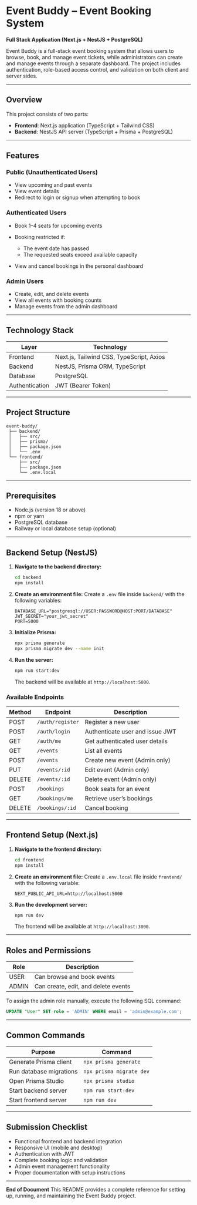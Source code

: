 # Event Buddy – Event Booking System

**Full Stack Application (Next.js + NestJS + PostgreSQL)**

Event Buddy is a full-stack event booking system that allows users to browse, book, and manage event tickets, while administrators can create and manage events through a separate dashboard. The project includes authentication, role-based access control, and validation on both client and server sides.

---

## Overview

This project consists of two parts:

- **Frontend**: Next.js application (TypeScript + Tailwind CSS)
- **Backend**: NestJS API server (TypeScript + Prisma + PostgreSQL)

---

## Features

### Public (Unauthenticated Users)

- View upcoming and past events
- View event details
- Redirect to login or signup when attempting to book

### Authenticated Users

- Book 1–4 seats for upcoming events
- Booking restricted if:

  - The event date has passed
  - The requested seats exceed available capacity

- View and cancel bookings in the personal dashboard

### Admin Users

- Create, edit, and delete events
- View all events with booking counts
- Manage events from the admin dashboard

---

## Technology Stack

| Layer          | Technology                               |
| -------------- | ---------------------------------------- |
| Frontend       | Next.js, Tailwind CSS, TypeScript, Axios |
| Backend        | NestJS, Prisma ORM, TypeScript           |
| Database       | PostgreSQL                               |
| Authentication | JWT (Bearer Token)                       |

---

## Project Structure

```
event-buddy/
 ├── backend/
 │   ├── src/
 │   ├── prisma/
 │   ├── package.json
 │   └── .env
 └── frontend/
     ├── src/
     ├── package.json
     └── .env.local
```

---

## Prerequisites

- Node.js (version 18 or above)
- npm or yarn
- PostgreSQL database
- Railway or local database setup (optional)

---

## Backend Setup (NestJS)

1. **Navigate to the backend directory:**

   ```bash
   cd backend
   npm install
   ```

2. **Create an environment file:**
   Create a `.env` file inside `backend/` with the following variables:

   ```env
   DATABASE_URL="postgresql://USER:PASSWORD@HOST:PORT/DATABASE"
   JWT_SECRET="your_jwt_secret"
   PORT=5000
   ```

3. **Initialize Prisma:**

   ```bash
   npx prisma generate
   npx prisma migrate dev --name init
   ```

4. **Run the server:**

   ```bash
   npm run start:dev
   ```

   The backend will be available at `http://localhost:5000`.

### Available Endpoints

| Method | Endpoint         | Description                     |
| ------ | ---------------- | ------------------------------- |
| POST   | `/auth/register` | Register a new user             |
| POST   | `/auth/login`    | Authenticate user and issue JWT |
| GET    | `/auth/me`       | Get authenticated user details  |
| GET    | `/events`        | List all events                 |
| POST   | `/events`        | Create new event (Admin only)   |
| PUT    | `/events/:id`    | Edit event (Admin only)         |
| DELETE | `/events/:id`    | Delete event (Admin only)       |
| POST   | `/bookings`      | Book seats for an event         |
| GET    | `/bookings/me`   | Retrieve user’s bookings        |
| DELETE | `/bookings/:id`  | Cancel booking                  |

---

## Frontend Setup (Next.js)

1. **Navigate to the frontend directory:**

   ```bash
   cd frontend
   npm install
   ```

2. **Create an environment file:**
   Create a `.env.local` file inside `frontend/` with the following variable:

   ```env
   NEXT_PUBLIC_API_URL=http://localhost:5000
   ```

3. **Run the development server:**

   ```bash
   npm run dev
   ```

   The frontend will be available at `http://localhost:3000`.

---

## Roles and Permissions

| Role  | Description                         |
| ----- | ----------------------------------- |
| USER  | Can browse and book events          |
| ADMIN | Can create, edit, and delete events |

To assign the admin role manually, execute the following SQL command:

```sql
UPDATE "User" SET role = 'ADMIN' WHERE email = 'admin@example.com';
```

---

## Common Commands

| Purpose                 | Command                  |
| ----------------------- | ------------------------ |
| Generate Prisma client  | `npx prisma generate`    |
| Run database migrations | `npx prisma migrate dev` |
| Open Prisma Studio      | `npx prisma studio`      |
| Start backend server    | `npm run start:dev`      |
| Start frontend server   | `npm run dev`            |

---

## Submission Checklist

- Functional frontend and backend integration
- Responsive UI (mobile and desktop)
- Authentication with JWT
- Complete booking logic and validation
- Admin event management functionality
- Proper documentation with setup instructions

---

**End of Document**
This README provides a complete reference for setting up, running, and maintaining the Event Buddy project.
